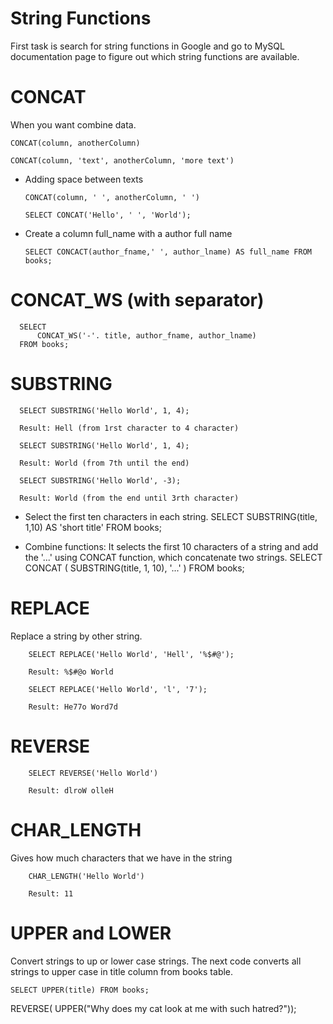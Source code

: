 # **String Functions**

First task is search for string functions in Google and go to MySQL documentation page to figure out which
string functions are available.

# **CONCAT**

When you want combine data.

    CONCAT(column, anotherColumn)

    CONCAT(column, 'text', anotherColumn, 'more text')

- Adding space between texts

      CONCAT(column, ' ', anotherColumn, ' ')

      SELECT CONCAT('Hello', ' ', 'World');

- Create a column full_name with a author full name

      SELECT CONCACT(author_fname,' ', author_lname) AS full_name FROM books;

# **CONCAT_WS (with separator)**

      SELECT
          CONCAT_WS('-'. title, author_fname, author_lname)
      FROM books;

# **SUBSTRING**

      SELECT SUBSTRING('Hello World', 1, 4);

      Result: Hell (from 1rst character to 4 character)

      SELECT SUBSTRING('Hello World', 1, 4);

      Result: World (from 7th until the end)

      SELECT SUBSTRING('Hello World', -3);

      Result: World (from the end until 3rth character)

- Select the first ten characters in each string.
      SELECT SUBSTRING(title, 1,10) AS 'short title' FROM books;

- Combine functions: It selects the first 10 characters of a string and add the '...' using CONCAT function, which concatenate two strings.
        SELECT
            CONCAT
            (
              SUBSTRING(title, 1, 10),
              '...'
            )
        FROM books;

# REPLACE
Replace a string by other string.

        SELECT REPLACE('Hello World', 'Hell', '%$#@');

        Result: %$#@o World

        SELECT REPLACE('Hello World', 'l', '7');

        Result: He77o Word7d

# REVERSE

        SELECT REVERSE('Hello World')

        Result: dlroW olleH

# CHAR_LENGTH
Gives how much characters that we have in the string

        CHAR_LENGTH('Hello World')

        Result: 11

# UPPER and LOWER

Convert strings to up or lower case strings. The next code converts all strings to upper case in title column from books table.

    SELECT UPPER(title) FROM books;


REVERSE( UPPER("Why does my cat look at me with such hatred?"));
